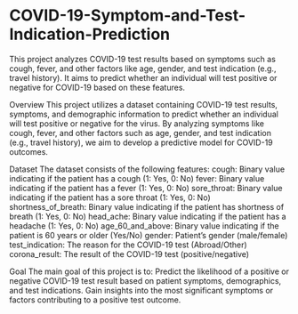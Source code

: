 # COVID-19-Symptom-and-Test-Indication-Prediction
This project analyzes COVID-19 test results based on symptoms such as cough, fever, and other factors like age, gender, and test indication (e.g., travel history). It aims to predict whether an individual will test positive or negative for COVID-19 based on these features.

Overview
This project utilizes a dataset containing COVID-19 test results, symptoms, and demographic information to predict whether an individual will test positive or negative for the virus. By analyzing symptoms like cough, fever, and other factors such as age, gender, and test indication (e.g., travel history), we aim to develop a predictive model for COVID-19 outcomes.

Dataset
The dataset consists of the following features:
cough: Binary value indicating if the patient has a cough (1: Yes, 0: No)
fever: Binary value indicating if the patient has a fever (1: Yes, 0: No)
sore_throat: Binary value indicating if the patient has a sore throat (1: Yes, 0: No)
shortness_of_breath: Binary value indicating if the patient has shortness of breath (1: Yes, 0: No)
head_ache: Binary value indicating if the patient has a headache (1: Yes, 0: No)
age_60_and_above: Binary value indicating if the patient is 60 years or older (Yes/No)
gender: Patient’s gender (male/female)
test_indication: The reason for the COVID-19 test (Abroad/Other)
corona_result: The result of the COVID-19 test (positive/negative)


Goal
The main goal of this project is to:
Predict the likelihood of a positive or negative COVID-19 test result based on patient symptoms, demographics, and test indications.
Gain insights into the most significant symptoms or factors contributing to a positive test outcome.
